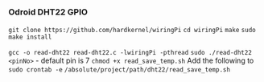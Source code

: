### Odroid DHT22 GPIO
`git clone https://github.com/hardkernel/wiringPi`
`cd wiringPi`
`make`
`sudo make install`

`gcc -o read-dht22 read-dht22.c -lwiringPi -pthread`
`sudo ./read-dht22 <pinNo>`     - default pin is 7
`chmod +x read_save_temp.sh`
Add the following to `sudo crontab -e` `/absolute/project/path/dht22/read_save_temp.sh`
